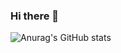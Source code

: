 ### Hi there 👋

![Anurag's GitHub stats](https://github-readme-stats.vercel.app/api?username=c7csolli&show_icons=true&theme=blueberry&hide=contribs,prs)



<!--
**c7csolli/c7csolli** is a ✨ _special_ ✨ repository because its `README.md` (this file) appears on your GitHub profile.

Here are some ideas to get you started:

- 🔭 I’m currently working on ...
- 🌱 I’m currently learning ...
- 👯 I’m looking to collaborate on ...
- 🤔 I’m looking for help with ...
- 💬 Ask me about ...
- 📫 How to reach me: ...
- 😄 Pronouns: ...
- ⚡ Fun fact: ...
-->
